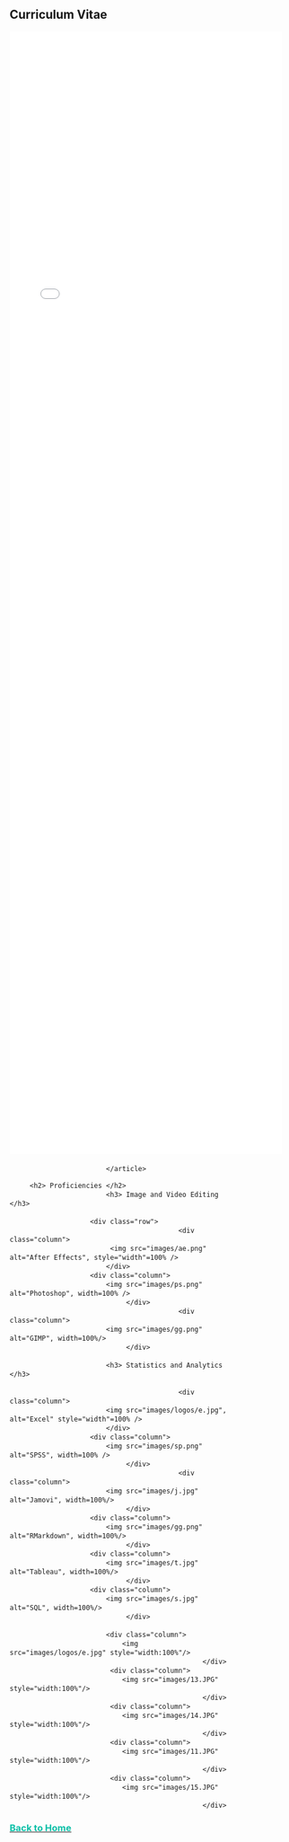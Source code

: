 
<html>
	<h2>Curriculum Vitae</h2>
						<div class="row">
							<article class="col-6 col-12-xsmall work-item">
								<embed src="files/Ciarán Dervan CV.pdf" type="application/pdf" width="120%" height="2000px" scrollbar=1/>
								
							</article>
             
	
<style>
* {
  box-sizing: border-box;
}

.column {
  float: left;
  width: 33.33%;
  padding: 5px;
}

/* Clearfix (clear floats) */
.row::after {
  content: "";
  clear: both;
  display: table;
}
</style>

		 <h2> Proficiencies </h2>
							<h3> Image and Video Editing </h3>
						
						<div class="row">
                                              <div class="column">
							 <img src="images/ae.png" alt="After Effects", style="width"=100% /> 
							</div>
					    <div class="column">
							<img src="images/ps.png" alt="Photoshop", width=100% />
						         </div>	
                                              <div class="column">
							<img src="images/gg.png" alt="GIMP", width=100%/>
						         </div>
							
							<h3> Statistics and Analytics </h3>
						
                                              <div class="column">
							<img src="images/logos/e.jpg", alt="Excel" style="width"=100% /> 
							</div>
					    <div class="column">
							<img src="images/sp.png" alt="SPSS", width=100% />
						         </div>	
                                              <div class="column">
							<img src="images/j.jpg" alt="Jamovi", width=100%/>
						         </div>
						<div class="column">
							<img src="images/gg.png" alt="RMarkdown", width=100%/>
						         </div>
						<div class="column">
							<img src="images/t.jpg" alt="Tableau", width=100%/>
						         </div>
						<div class="column">
							<img src="images/s.jpg" alt="SQL", width=100%/>
						         </div>
							
							<div class="column">
								<img src="images/logos/e.jpg" style="width:100%"/>
	                                                </div>
							 <div class="column">
								<img src="images/13.JPG" style="width:100%"/>
	                                                </div>
							 <div class="column">
								<img src="images/14.JPG" style="width:100%"/>
	                                                </div>
							 <div class="column">
								<img src="images/11.JPG" style="width:100%"/>
	                                                </div>
							 <div class="column">
								<img src="images/15.JPG" style="width:100%"/>
	                                                </div>
		
 <body>
									<a href="https://ciarandervan.github.io"><h3 style="color:rgb(13, 192, 168)">Back to Home</h3></a>
								 </body>


